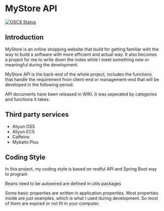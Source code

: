 # MyStore API

[![OSCS Status](https://www.oscs1024.com/platform/badge/LeanneTN/mystore-api-dev.svg?size=small)](https://www.oscs1024.com/project/LeanneTN/mystore-api-dev?ref=badge_small)

## Introduction
MyStore is an online shopping website that build for getting familiar with
the way to build a software with more efficient and actual way. It also becomes
a project for me to write down the notes while I meet something new or meaningful
during the development.

MyStore API is the back-end of the whole project, includes the functions that 
handle the requirement from client-end or management-end that will be 
developed in the following period.

API documents have been released in WIKI. It was seperated by categories and functions it takes.

## Third party services
- Aliyun OSS
- Aliyun ECS
- Caffeine
- Mybatis Plus


## Coding Style
In this project, my coding style is based on restful API and 
Spring Boot way to program

Beans need to be autowired are defined in utils packages

Some basic properties are written in application.properties. Most
properties inside are just examples, which is what I used during 
development. So most of them are expired or not fit in your computer.
